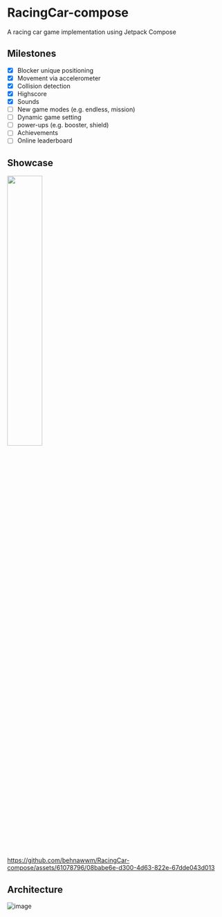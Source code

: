 # RacingCar-compose
A racing car game implementation using Jetpack Compose

## Milestones
- [x] Blocker unique positioning
- [x] Movement via accelerometer
- [x] Collision detection
- [x] Highscore
- [x] Sounds
- [ ] New game modes (e.g. endless, mission)
- [ ] Dynamic game setting
- [ ] power-ups (e.g. booster, shield)
- [ ] Achievements
- [ ] Online leaderboard

## Showcase

 <img src="https://github-production-user-asset-6210df.s3.amazonaws.com/61078796/266766492-1da7eca3-4b9d-4698-9cd1-c2da689fc0be.jpg" width="40%" >


https://github.com/behnawwm/RacingCar-compose/assets/61078796/08babe6e-d300-4d63-822e-67dde043d013

## Architecture
![image](https://github.com/behnawwm/RacingCar-compose/assets/61078796/7ca03ae1-86ef-47a5-97bc-4e5d707a07e3)

